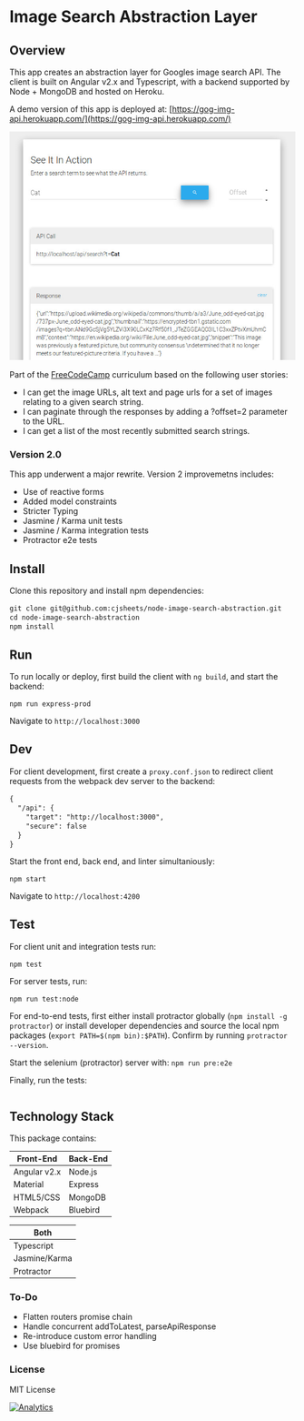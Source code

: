 # Image Search Abstraction Layer

## Overview

This app creates an abstraction layer for Googles image search API. The client is built on Angular v2.x
and Typescript, with a backend supported by Node + MongoDB and hosted on Heroku.

A demo version of this app is deployed at: [https://gog-img-api.herokuapp.com/](https://gog-img-api.herokuapp.com/)

![](client/assets/img/app-screenshot.jpg?raw=true)

Part of the [FreeCodeCamp](https://www.freecodecamp.com/cjsheets) curriculum based on the following user stories:

* I can get the image URLs, alt text and page urls for a set of images relating to a given search string.
* I can paginate through the responses by adding a ?offset=2 parameter to the URL.
* I can get a list of the most recently submitted search strings.

### Version 2.0

This app underwent a major rewrite. Version 2 improvemetns includes: 

* Use of reactive forms 
* Added model constraints
* Stricter Typing
* Jasmine / Karma unit tests
* Jasmine / Karma integration tests
* Protractor e2e tests

## Install

Clone this repository and install npm dependencies:

```
git clone git@github.com:cjsheets/node-image-search-abstraction.git
cd node-image-search-abstraction
npm install
```

## Run

To run locally or deploy, first build the client with `ng build`, and start the backend:

```
npm run express-prod
```

Navigate to `http://localhost:3000`

## Dev

For client development, first create a `proxy.conf.json` to redirect client requests from the
webpack dev server to the backend:

```
{
  "/api": {
    "target": "http://localhost:3000",
    "secure": false
  }
}
```

Start the front end, back end, and linter simultaniously:

```
npm start
```

Navigate to `http://localhost:4200`

## Test

For client unit and integration tests run:

```
npm test
```

For server tests, run:

```
npm run test:node
```

For end-to-end tests, first either install protractor globally 
(`npm install -g protractor`) or install developer dependencies and source
the local npm packages (`export PATH=$(npm bin):$PATH`). Confirm by running 
`protractor --version`. 

Start the selenium (protractor) server with: `npm run pre:e2e`

Finally, run the tests:

```

```


## Technology Stack

This package contains:

| Front-End | Back-End |
| ------- | ------- |
| Angular v2.x | Node.js |
| Material | Express |
| HTML5/CSS | MongoDB |
| Webpack | Bluebird |

| Both | 
| ------- |
| Typescript |
| Jasmine/Karma | (testing)
| Protractor | (e2e testing)


### To-Do

* Flatten routers promise chain
* Handle concurrent addToLatest, parseApiResponse
* Re-introduce custom error handling
* Use bluebird for promises

### License

MIT License

[![Analytics](https://cjs-beacon.appspot.com/UA-10006093-3/github/cjsheets/node-image-search-abstraction?pixel)](https://github.com/cjsheets/node-image-search-abstraction)
